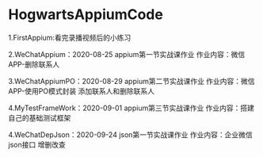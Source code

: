 # HogwartsAppiumCode

1.FirstAppium:看完录播视频后的小练习

2.WeChatAppium：2020-08-25 appium第一节实战课作业
作业内容：微信APP-删除联系人

3.WeChatAppiumPO：2020-08-29 appium第二节实战课作业
作业内容：微信APP-使用PO模式封装 添加联系人和删除联系人

4.MyTestFrameWork：2020-09-01 appium第三节实战课作业
作业内容：搭建自己的基础测试框架

4.WeChatDepJson：2020-09-24 json第一节实战课作业
作业内容：企业微信 json接口 增删改查
